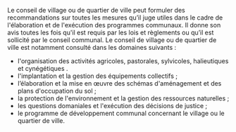 Le conseil de village ou de quartier de ville peut formuler des recommandations sur toutes les mesures qu’il juge utiles dans le cadre de l'élaboration et de l'exécution des programmes communaux. Il donne son avis toutes les fois qu'il est requis par les lois et règlements ou qu’il est sollicité par le conseil communal.
Le conseil de village ou de quartier de ville est notamment consulté dans les domaines suivants :
- l'organisation des activités agricoles, pastorales, sylvicoles, halieutiques et cynégétiques .
- l'implantation et la gestion des équipements collectifs ;
- l’élaboration et la mise en œuvre des schémas d'aménagement et des plans d'occupation du sol ;
- la protection de l'environnement et la gestion des ressources naturelles ;
- les questions domaniales et l'exécution des décisions de justice ;
- le programme de développement communal concernant le village ou le quartier de ville.